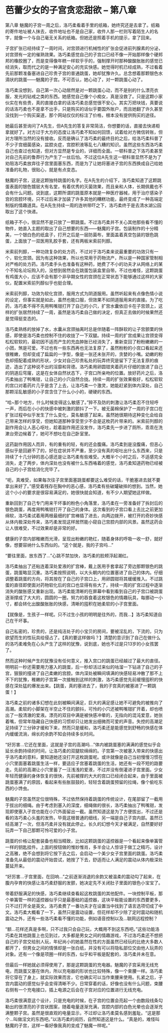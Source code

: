 # 芭蕾少女的子宫贪恋甜欲 – 第八章

第八章 魅魔的子宫一周之后，洛巧柔看着手里的纸箱，她终究还是去拿了。纸箱的寄件地址被人抹去，收件地址也不是自己家，收件人那一栏则写着陌生人的名字，就像一个与自己毫无关系的纸箱。但她还是照着手机的提示，拿了回来。

子宫扩张已经持续了一周时间，对宫颈进行机械性的扩张会促进前列腺素的分泌，对宫颈有一定的催熟效果。洛巧柔感觉自己的子宫口已经不像一开始那样像个硬邦邦的橡胶圈了，而是变得像年糕一样软乎乎的，强制撑开时那种酸酸胀胀的感觉已经消失，取而代之的是一种满足安心的充实快感。她觉得时机已经成熟，不过看着先前那颗准备塞进自己珍贵子宫的普通跳蛋，她却犹豫许久。总念想着那颗银色水滴状的跳蛋——魅魔的子宫。不可否认，她心动了，对一颗跳蛋心动了。

洛巧柔没想到，自己第一次心动居然是对一颗跳蛋心动，而不是别的什么漂亮衣服，发光的钻戒之类的东西。她感觉自己像个小痴女，真是没救了。只是这颗小家伙实在有些贵，真的直接白拿的话洛巧柔总感觉很不安心。其实万把块钱，真要说的话洛巧柔也不是拿不出手，只是购买的话似乎要国外账户，而且她翻了许久甚至没找到一个购买渠道，那个网站仅仅的标注了价格，根本没有提供购买的途径。

她最后甚至询问了A先生，但A先生的答复非常简洁，你想要的话，直接去快递柜拿就好了。对方过于大方的态度让洛巧柔不知如何回馈，试着给对方微信转账，但对方理所当然的没有接收。反而是确认了洛巧柔的最终目的之后，给洛巧柔科普了不少子宫细菌感染，盆腔炎症，宫腔积液等乱七八糟的知识。虽然这些东西洛巧柔自己也查过也知道，但对方显然是专业的，详细而全面。一顿科普之下洛巧柔甚至对自己先前的鲁莽行为产生了一丝后怕。不过这位A先生这一顿科普显然不是为了劝阻洛巧柔放弃往子宫里面塞东西，而是为了让她将塞进子宫的东西换成自己给她准备的礼物，很贴心，就是有点变态。

魅魔的子宫，这是这颗独特跳蛋的名字。在A先生的介绍下，洛巧柔知道了这颗跳蛋表面的银色镀层大有名堂，有着优秀的灭菌效果，而且亲和人体，长期佩戴也不会有什么问题。说到底，这颗所谓的跳蛋原本就是一种医疗器械，用于治疗感染子宫的宫腔环境，只不过后来才加装了许多其他的糟糕功能，最终变成了一种高端定制版的情趣道具。在A先生持续一周的连哄带吓之下，洛巧柔终于是去清水湖公园取出了这个快递。

纸箱子不小，很显然不是只放了一颗跳蛋。不过洛巧柔并不关心其他那些看不懂的物件，她直入主题的取出了自己想要的东西——魅魔的子宫。包装制作的十分精美，一个银白色的纸盒子，打开之后是一层防菌布，里面盖着真空包装的银色跳蛋，上面放了一双医用乳胶手套，还有两板米索前列醇。

米索前列醇，一种功效复杂的处方药，不过对于洛巧柔来说最重要的功效只有一个，软化宫颈。因为有这种效果，所以也常用于药物流产，所以是一种国家管制相对严格的处方药。洛巧柔手头也准备有这种药，她费了不小的功夫才从网络上的某个不知名论坛购入的，没想到居然会在跳蛋包装盒里自带。不过也难怪，这颗跳蛋有鸡蛋大小，应该不会有那个非孕期女性的宫颈在正常状态下能够通过这样的大家伙，配置米索前列醇似乎也挺合理。

米索前列醇，功效为软化宫颈，服用方式为阴道服用。虽然听起来有点像色情小说的设定，但事实就是如此，虽然也能口服，但效果不如阴道服用来的直接。为了吃药，洛巧柔不得不先用鸭嘴钳打开了自己的小穴，扩宫水囊依旧卡在子宫颈上，这样的扩张居然持续了一周，虽然是洛巧柔自己做的决定，但真正去做的时候果然还是觉得挺变态的。

洛巧柔熟练的放掉了水，水囊从宫颈抽离时总是伴随着一阵酥软的让子宫颤栗的快感，即使是洛巧柔也控制不住的收拢了一下双腿。持续一周的扩宫成果让宫颈变得松松软软的，最初因不适而产生的充血肿胀已经消失了，重新变回了粉粉嫩嫩的一小团，煞是可爱。不过也有一些东西再也无法复原了，虽然粉粉的小宫口看起来还很稚嫩，但却变成了扁扁的一字型，像是一张还未张开的，贪婪的小嘴。幼嫩的粉色却搭配着成熟的形状，少女对自己珍贵私处的玩弄终究是留下了无法复原的痕迹，造出了这种说不出的淫靡和背德。洛巧柔用卵圆钳夹着药片仔细的放进了自己的阴道后穹窿，这是在女体自然状态下，子宫口所亲吻的位置。放好药片之后，洛巧柔抽出了鸭嘴钳，让自己的小穴自然合拢。持续一周的扩张效果极好，松松软软的宫口对着药片几乎是含了上去，让洛巧柔一个激灵，她能赶紧到体内深处，自己那颗淫乱敏感的小子宫含住了什么小小的，硬硬的东西。

“哈~那个地方，什么时候变得这么敏感了。”猝不及防的刺激让洛巧柔忍不住轻呼一声，而后在小小的快感中被刺激的颤抖了一下。被无菌棉保护了一周的子宫口在扩张过程中似乎发生了什么变化，莫名敏感了起来。虽然她很期待这种变化会给自己带来怎样的享受，但她知道那种享受至少不会是这枚药片带来的。米索前列醇的副作用会让人恶心呕吐，趁着副作用还没发作，洛巧柔先一步进了厕所，乖乖在洗漱台旁边候着了，她可不想吐在自己卧室里。

这药副作用因人而异，有的重有的轻，有的还会腹痛。洛巧柔到是没腹痛，但恶心感似乎是回避不了的，好在症状并不严重，至少没有真的呕吐出什么东西来，只是持续了十几分钟的恶心感还是让洛巧柔有些难受。大概半个小时之后，不适感完全消失，走了两步，体内深处也没有被什么东西咯着的感觉，洛巧柔知道药物已经被自己的小子宫给消化完毕了。

“呃，真难受，如果每次往子宫里面塞跳蛋都要这么难受的话，干脆塞进去就不要拿出来好了。”感受着残存在胸中的恶心感，洛巧柔有些破罐破摔的想到。当然，她这个小小的要求是很容易满足的，她很快就会知道，有不少人期望她这样做。

重新回到了自己专门用来干坏事的粉色小角落里，洛巧柔在一旁准备好了拆封后的银色跳蛋，再度用鸭嘴钳打开了自己的身体。这次看到的子宫口看上去比之前更加绵软，洛巧柔试着用两根最细的扩宫棒插了进去，向两边拨开，被打开的奇妙快感从体内极深处传来，洛巧柔发现这样居然能小窥自己宫腔内部的风景。虽然这药会让人很难受，不过效果却是非常的好。

健康的子宫内部稚嫩而光滑，呈现出粉嫩的艳红，随着身体的呼吸一收一舒，就好像，想要容纳什么东西似的。“这个就是，我的子宫吗…”

“要往里面，放东西了…”心跳不禁加快，洛巧柔的脸颊浮起潮红。

洛巧柔抽出了还粘连着深处爱液的扩宫棒，戴上医用手套拿起了旁边那颗银色的跳蛋，跳蛋略显沉重。洛巧柔按照说明，以大头朝内的位置塞进了自己的体内。仔细调整着跳蛋的方向，将其按在了自己的子宫口上，用卵圆钳将其缓缓推入。不过跳蛋的直径即使面对药物软化后的宫口也显得有些大了，持续一周的扩宫过程中逐渐消失的酸胀感又重新出现。洛巧柔能清晰的在屏幕中看到看到自己的子宫口被跳蛋逐渐撑成了大大的，圆圆的一圈，努力的吞食着这枚银色的情趣玩具，每挪动一小寸，都会转化出酸酸胀胀的快感，清晰的囤积在她柔软的小子宫里面。

【就像是，生孩子一样呢。只不过生小孩的明明是往外的，而我…】洛巧柔知道自己在干坏事。

自己私密的，珍贵的，还是纯洁处子的小宝贝的房间，要被淫乱的，下流的，只为欲望而生的性玩具给侵占了。【真的要这样做吗？】清楚的意识到了自己在做什么的洛巧柔难免在心头产生了这样的犹豫，说到底，她也不过是只13岁的小女孩罢了。

然而这种时候产生的犹豫没有任何意义，推入宫口的跳蛋已经越过了最大的直径。明明前一秒还需要用力塞入的跳蛋，后一秒却活过来似的咕溜一下钻进了自己的子宫，狠狠的撞进了自己柔嫩的宫腔。体内深处被瞬间填满的快感轻易冲散了那不上不下的犹豫，稚嫩的子宫第一次接触到这样的刺激，洛巧柔感觉先前缓慢囤积的快感在深处猛的爆发出来。【跳蛋，真的塞进去了，我的子宫真的被塞进了一颗跳蛋！】

洛巧柔之前的诸多幻想在此刻被瞬间满足，巨大的满足感让她不可避免的被推向了高潮。柔软的小脚架在半空止不住的颤抖，可怜的小穴还被鸭嘴钳扩开着，却也喷出了一股清澈的爱液。漂亮的双目中满是被快感冲晕的，无指向的混沌爱意，她张着嘴，但常年隐藏自己快感的习惯却只让她发出细微而可爱的声音。失控的高潮足足持续了三分钟才缓和下来，然而只是缓和，洛巧柔还是能感觉到舒畅的快感在体内缓缓流淌，绵长的余韵不知会持续多长时间。

“好厉害…它还在里面，这就是子宫的高潮吗…”体内被跳蛋塞的满满的感觉似乎会延长余韵持续的时间，让洛巧柔的双腿软绵绵的。子宫第一次被塞入带来的快感出乎洛巧柔的意料，要知道她还没打开这枚跳蛋呢。或许就像是自己当初慢慢习惯在小穴里面塞着跳蛋生活一样，要适应子宫塞着跳蛋的生活，她还有一段不短的路要走。先前的高潮让小穴里蓄了一汪浅浅的爱液，不过并没有倒灌进子宫里面。少女年轻而健康的身体恢复的很快，先前被撑的大大的宫口已经闭合起来，由于里面被跳蛋塞满了的原因，看起来有些胀鼓鼓的，轻轻含着跳蛋预留的拉绳，像个偷吃东西的小馋虫。

魅魔的子宫虽然定位很特殊，不过依然保持着跳蛋的传统设计，在尾部留了一截用于拔出的细绳。由于考虑到塞入的深度，细绳做的很长，洛巧柔抽出了鸭嘴钳，发现即使塞入子宫也能在小穴外面留出一截。虽然知道这是为了方便拔出，不过还是看的洛巧柔心头羞的发热，毕竟这根普通的细线，另一端是自己子宫内部。虽然已经高潮了一次，但洛巧柔并没有就此停止。长久的幻想今天才被满足，自然要好好玩弄一下自己那颗可怜可爱的小子宫。

跳蛋的价格让配套装备也相当精致，比如这颗跳蛋的遥控器是一个看起来像单簧管一样的钥匙挂件。上面的按钮做的惟妙惟肖，多半会让人惊讶于做工之精巧，设计之高雅，绝不会想到将它按下去之后，会启动一个美少女子宫里面的跳蛋。洛巧柔准备先从最低的震动开始尝试，她按了下去，舒适而让人满足的震动从体内极深处蔓延开来。

“好厉害…子宫里面，在回响…”之前逐渐消退的余韵又被温柔的震动勾了起来，在腹内孕育的快感让洛巧柔舒服的发颤，她决定先不关闭肚子里面的银色小宝宝了。

带着舒服满足的快感，洛巧柔继续查看起这枚跳蛋的其他配件。一块控制平板，那个单簧管一样的遥控器似乎只是最基础的遥控器，这块平板能设置的东西要更多，只不过打开全是英文。洛巧柔费了一番功夫才在设置当中找到了语言选项切成了中文。洛巧柔大概看了一下，虽然只是震动设置，但花样却不少除了定时震动和随机震动之外，还有一些洛巧柔看不懂的功能，例如语音控制以及…联网远程控制？

“额…花样还真是多啊，只不过我只会自己玩，大概用不到这东西吧。”这些功能洛巧柔在其他跳蛋上也见到过，大多都是男女之间的情趣游戏，不过洛巧柔还不想把自己的子宫交给别人玩，年纪尚小的她虽然在性的方面虽然已经玩的比绝大多数人都开了，但男女之间的情愫却是一张白纸，并没有可以将隐私部位交由他人玩弄的对象。还有一个像是项圈一样的东西，似乎和平板是配套的，洛巧柔并未在意。

但最后一样她就必须得使用了，那是这颗跳蛋的充电器。魅魔的子宫采用无线充电，而跳蛋又塞在体内，所以充电器的形状也比较特殊，像一个束腰一样。洛巧柔将它穿在了身上，就实际效果而言，它也确实可以当作束腰来使用。扎紧之后，子宫内震动的感觉似乎会变得清晰不少。日常穿着的话，好像也没有什么问题，束腰右侧有一个充电接口，插上电源之后会在子宫对应的位置进行无线充电。

洛巧柔很满意这个设计，只是充电的时候，在子宫的位置会亮起一个由数段线条勾勒出的很漂亮的子宫状图案，随着电量逐渐充满，宫腔内部的白色光晕也会逐渐充满整颗子宫。虽然是很直观的电量显示，不过却让洛巧柔莫名感到羞耻。“这是那个…叫做淫文的东西吧。”以洛巧柔的阅历，自然知道这是什么。“真是的，难怪叫魅魔的子宫，这样一看好像我真的变成了魅魔一样呢。”

 